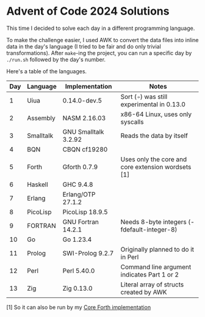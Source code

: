 # Advent of Code 2024 Solutions

This time I decided to solve each day in a different programming language.

To make the challenge easier, I used AWK to convert the data files into
inline data in the day's language (I tried to be fair and do only trivial transformations).
After `make`-ing the project, you can run a specific day by `./run.sh` followed by the day's number.

Here's a table of the languages.

| Day | Language  | Implementation       | Notes                                              |
|-----|-----------|----------------------|----------------------------------------------------|
| 1   | Uiua      | 0.14.0-dev.5         | Sort (⍆) was still experimental in 0.13.0          |
| 2   | Assembly  | NASM 2.16.03         | x86-64 Linux, uses only syscalls                   |
| 3   | Smalltalk | GNU Smalltalk 3.2.92 | Reads the data by itself                           |
| 4   | BQN       | CBQN cf19280         |                                                    |
| 5   | Forth     | Gforth 0.7.9         | Uses only the core and core extension wordsets [1] |
| 6   | Haskell   | GHC 9.4.8            |                                                    |
| 7   | Erlang    | Erlang/OTP 27.1.2    |                                                    |
| 8   | PicoLisp  | PicoLisp 18.9.5      |                                                    |
| 9   | FORTRAN   | GNU Fortran 14.2.1   | Needs 8-byte integers (-fdefault-integer-8)        |
| 10  | Go        | Go 1.23.4            |                                                    |
| 11  | Prolog    | SWI-Prolog 9.2.7     | Originally planned to do it in Perl                |
| 12  | Perl      | Perl 5.40.0          | Command line argument indicates Part 1 or 2        |
| 13  | Zig       | Zig 0.13.0           | Literal array of structs created by AWK            |

[1] So it can also be run by my [Core Forth implementation](https://github.com/salvipeter/core-forth/)

